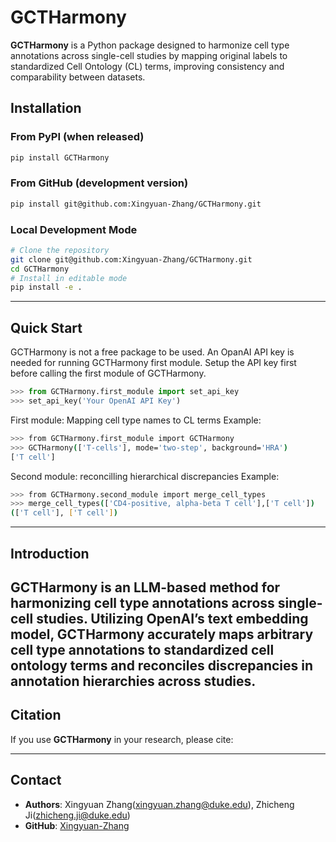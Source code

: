 # GCTHarmony

**GCTHarmony** is a Python package designed to harmonize cell type annotations across single-cell studies by mapping original labels to standardized Cell Ontology (CL) terms, improving consistency and comparability between datasets.

## Installation

### From PyPI (when released)

```bash
pip install GCTHarmony
```

### From GitHub (development version)

```bash
pip install git@github.com:Xingyuan-Zhang/GCTHarmony.git
```

### Local Development Mode

```bash
# Clone the repository
git clone git@github.com:Xingyuan-Zhang/GCTHarmony.git
cd GCTHarmony
# Install in editable mode
pip install -e .
```

---

## Quick Start

GCTHarmony is not a free package to be used. An OpanAI API key is needed for running GCTHarmony first module. Setup the API key first before calling the first module of GCTHarmony. 

```python
>>> from GCTHarmony.first_module import set_api_key
>>> set_api_key('Your OpenAI API Key')
```
First module: Mapping cell type names to CL terms
Example: 
```bash
>>> from GCTHarmony.first_module import GCTHarmony
>>> GCTHarmony(['T-cells'], mode='two-step', background='HRA')
['T cell']
```

Second module: reconcilling hierarchical discrepancies
Example: 
```bash
>>> from GCTHarmony.second_module import merge_cell_types
>>> merge_cell_types(['CD4-positive, alpha-beta T cell'],['T cell'])
(['T cell'], ['T cell'])
```
---
## Introduction
GCTHarmony is an LLM-based method for harmonizing cell type annotations across single-cell
studies. Utilizing OpenAI’s text embedding model, GCTHarmony accurately maps arbitrary cell type annotations to standardized
cell ontology terms and reconciles discrepancies in annotation hierarchies across studies. 
---
## Citation

If you use **GCTHarmony** in your research, please cite:

---

## Contact

* **Authors**: Xingyuan Zhang([xingyuan.zhang@duke.edu](mailto:xingyuan.zhang@duke.edu)), Zhicheng Ji([zhicheng.ji@duke.edu](mailto:zhicheng.ji@duke.edu))
* **GitHub**: [Xingyuan-Zhang](https://github.com/Xingyuan-Zhang)
